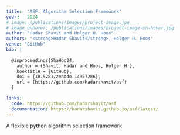 ```yaml
---
title:  "ASF: Algorithm Selection Framework"
year:   2024
# image: /publications/images/project-image.jpg
# image_onhover: /publications/images/project-image-on-hover.jpg
author: "Hadar Shavit and Holger H. Hoos"
authors: "<strong>Hadar Shavit</strong>, Holger H. Hoos"
venue: "GitHub"
bib: |
  
  @inproceedings{ShaHoo24,
    author = {Shavit, Hadar and Hoos, Holger H.},
    booktitle = {GitHub},
    doi = {10.5281/zenodo.14957286},
    url = {https://github.com/hadarshavit/asf}
  }

links:
  code: https://github.com/hadarshavit/asf
  documentation: https://hadarshavit.github.io/asf/latest/
---
```

A flexible python algorithm selection framework 

